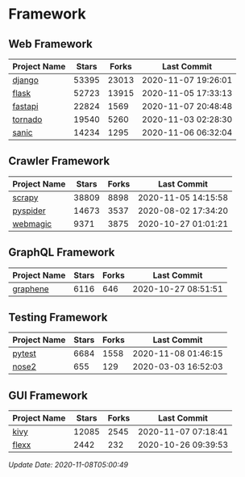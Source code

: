 # Framework

## Web Framework
| Project Name | Stars | Forks | Last Commit |
| ------------ | ----- | ----- | ----------- |
| [django](https://github.com/django/django) | 53395 | 23013 | 2020-11-07 19:26:01 |
| [flask](https://github.com/pallets/flask) | 52723 | 13915 | 2020-11-05 17:33:13 |
| [fastapi](https://github.com/tiangolo/fastapi) | 22824 | 1569 | 2020-11-07 20:48:48 |
| [tornado](https://github.com/tornadoweb/tornado) | 19540 | 5260 | 2020-11-03 02:28:30 |
| [sanic](https://github.com/huge-success/sanic) | 14234 | 1295 | 2020-11-06 06:32:04 |

## Crawler Framework
| Project Name | Stars | Forks | Last Commit |
| ------------ | ----- | ----- | ----------- |
| [scrapy](https://github.com/scrapy/scrapy) | 38809 | 8898 | 2020-11-05 14:15:58 |
| [pyspider](https://github.com/binux/pyspider) | 14673 | 3537 | 2020-08-02 17:34:20 |
| [webmagic](https://github.com/code4craft/webmagic) | 9371 | 3875 | 2020-10-27 01:01:21 |

## GraphQL Framework
| Project Name | Stars | Forks | Last Commit |
| ------------ | ----- | ----- | ----------- |
| [graphene](https://github.com/graphql-python/graphene) | 6116 | 646 | 2020-10-27 08:51:51 |

## Testing Framework
| Project Name | Stars | Forks | Last Commit |
| ------------ | ----- | ----- | ----------- |
| [pytest](https://github.com/pytest-dev/pytest) | 6684 | 1558 | 2020-11-08 01:46:15 |
| [nose2](https://github.com/nose-devs/nose2) | 655 | 129 | 2020-03-03 16:52:03 |

## GUI Framework
| Project Name | Stars | Forks | Last Commit |
| ------------ | ----- | ----- | ----------- |
| [kivy](https://github.com/kivy/kivy) | 12085 | 2545 | 2020-11-07 07:18:41 |
| [flexx](https://github.com/flexxui/flexx) | 2442 | 232 | 2020-10-26 09:39:53 |

*Update Date: 2020-11-08T05:00:49*